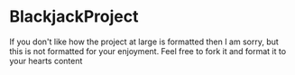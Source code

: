 # BlackjackProject
If you don't like how the project at large is formatted then I am sorry, but this is not formatted for your enjoyment. Feel free to fork it and format it to your hearts content
